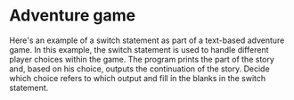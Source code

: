 # Adventure game

Here's an example of a switch statement as part of a text-based adventure game. In this example, the switch statement is used to handle different player choices within the game. The program prints the part of the story and, based on his choice, outputs the continuation of the story. Decide which choice refers to which output and fill in the blanks in the switch statement.